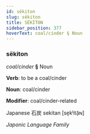 ```yaml
---
id: sëkiton
slug: sëkiton
title: SËKİTON
sidebar_position: 377
hoverText: coal/cinder § Noun
---
```


### sëkiton

*coal/cinder* **§** Noun

**Verb**: to be a coal/cinder

**Noun**: coal/cinder

**Modifier**: coal/cinder-related

Japanese 石炭 sekitan [se̞kʲitã̠ɴ]

*Japonic Language Family*